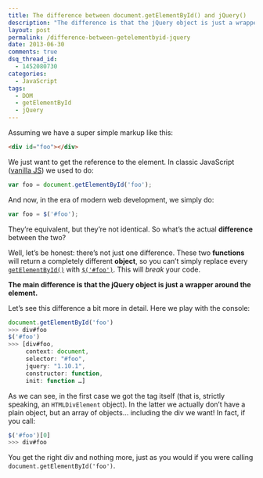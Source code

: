 ```yaml
---
title: The difference between document.getElementById() and jQuery()
description: "The difference is that the jQuery object is just a wrapper around the element."
layout: post
permalink: /difference-between-getelementbyid-jquery
date: 2013-06-30
comments: true
dsq_thread_id:
  - 1452080730
categories:
  - JavaScript
tags:
  - DOM
  - getElementById
  - jQuery
---
```


<p>
  Assuming we have a super simple markup like this:
</p>

``` html
<div id="foo"></div>
```

<p>
  We just want to get the reference to the element. In classic JavaScript (<a href="http://vanilla-js.com/" title="vanilla JS" target="_blank">vanilla <abbr title="JavaScript">JS</abbr></a>) we used to do:
</p>

``` javascript
var foo = document.getElementById('foo');
```

<p>
  And now, in the era of modern web development, we simply do:
</p>

``` javascript
var foo = $('#foo');
```

<p>
  They&#8217;re equivalent, but they&#8217;re not identical. So what&#8217;s the actual <strong>difference</strong> between the two?
</p>

<p>
  Well, let&#8217;s be honest: there&#8217;s not just one difference. These two <strong>functions</strong> will return a completely different <strong>object</strong>, so you can&#8217;t simply replace every <a href="https://developer.mozilla.org/en-US/docs/Web/API/document.getElementById" title="getElementById() documentation" target="_blank" rel="nofollow"><code>getElementById()</code></a> with <a href="http://api.jquery.com/jquery/" title="jQuery() documentation" target="_blank" rel="nofollow"><code>$('#foo')</code></a>. This will <em>break</em> your code.
</p>

<p>
  <strong>The main difference is that the jQuery object is just a wrapper around the element.</strong>
</p>

<p>
  Let&#8217;s see this difference a bit more in detail. Here we play with the console:
</p>

``` javascript
document.getElementById('foo')
>>> div#foo
$('#foo')
>>> [div#foo,
     context: document,
     selector: "#foo",
     jquery: "1.10.1",
     constructor: function,
     init: function …]
```

<p>
  As we can see, in the first case we got the tag itself (that is, strictly speaking, an <code>HTMLDivElement</code> object). In the latter we actually don&#8217;t have a plain object, but an array of objects&#8230; including the div we want! In fact, if you call:
</p>

``` javascript
$('#foo')[0]
>>> div#foo
```

<p>
  You get the right div and nothing more, just as you would if you were calling <code>document.getElementById('foo')</code>.
</p>
